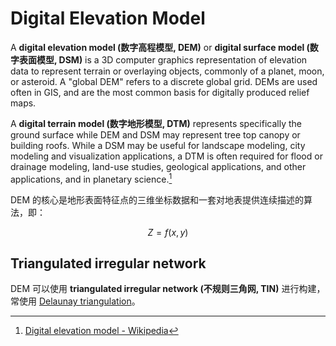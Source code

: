 # Digital Elevation Model
A **digital elevation model (数字高程模型, DEM)** or **digital surface model (数字表面模型, DSM)** is a 3D computer graphics representation of elevation data to represent terrain or overlaying objects, commonly of a planet, moon, or asteroid. A "global DEM" refers to a discrete global grid. DEMs are used often in GIS, and are the most common basis for digitally produced relief maps.

A **digital terrain model (数字地形模型, DTM)** represents specifically the ground surface while DEM and DSM may represent tree top canopy or building roofs. While a DSM may be useful for landscape modeling, city modeling and visualization applications, a DTM is often required for flood or drainage modeling, land-use studies, geological applications, and other applications, and in planetary science.[^wiki]

DEM 的核心是地形表面特征点的三维坐标数据和一套对地表提供连续描述的算法，即：

$$Z=f(x,y)$$

## Triangulated irregular network
DEM 可以使用 **triangulated irregular network (不规则三角网, TIN)** 进行构建，常使用 [Delaunay triangulation](https://en.wikipedia.org/wiki/Delaunay_triangulation)。

[^wiki]: [Digital elevation model - Wikipedia](https://en.wikipedia.org/wiki/Digital_elevation_model)
